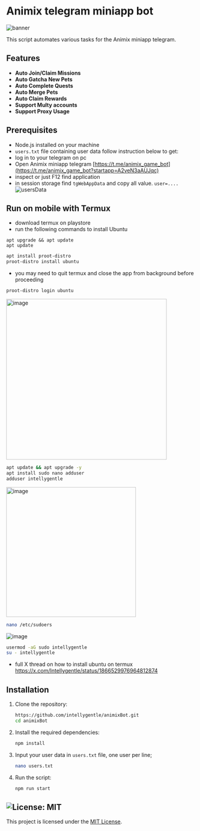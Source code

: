 # Animix telegram miniapp bot
![banner](img/image.png)

This script automates various tasks for the Animix miniapp telegram.

## Features

- **Auto Join/Claim Missions**
- **Auto Gatcha New Pets**
- **Auto Complete Quests**
- **Auto Merge Pets**
- **Auto Claim Rewards**
- **Support Multy accounts**
- **Support Proxy Usage**

## Prerequisites

- Node.js installed on your machine
- `users.txt` file containing user data follow instruction below to get:
- log in to your telegram on pc
- Open Animix miniapp telegram [https://t.me/animix_game_bot](https://t.me/animix_game_bot?startapp=A2veN3aAUJqc)
- inspect or just F12 find application
- in session storage find `tgWebAppData` and copy all value. `user=....`
![usersData](img/image-1.png)

## Run on mobile with Termux
- download termux on playstore
- run the following commands to install Ubuntu

```shell
apt upgrade && apt update
apt update
```


```sh
apt install proot-distro
proot-distro install ubuntu
```
- you may need to quit termux and close the app from background before proceeding

```sh
proot-distro login ubuntu
```

<img width="427" alt="image" src="https://github.com/user-attachments/assets/91133f5f-07d1-4518-90ce-aa71cf19d5ec" />

```sh
apt update && apt upgrade -y 
apt install sudo nano adduser
adduser intellygentle
```

<img width="345" alt="image" src="https://github.com/user-attachments/assets/de4c5cab-6b68-42e1-8503-1c12c6c49752" />

```sh
nano /etc/sudoers
```
![image](https://github.com/user-attachments/assets/b1a46e5c-fdd7-45d0-8379-8f2ac0bfdd3f)

```sh
usermod -aG sudo intellygentle
su - intellygentle
```

- full X thread on how to install ubuntu on termux
https://x.com/Intellygentle/status/1866529976964812874

## Installation

1. Clone the repository:
    ```sh
    https://github.com/intellygentle/animixBot.git
    cd animixBot
    ```

2. Install the required dependencies:
    ```sh
    npm install
    ```
3. Input your user data in `users.txt` file, one user per line;
    ```sh
    nano users.txt
    ```


4. Run the script:
    ```sh
    npm run start
    ```

## ![License: MIT](https://img.shields.io/badge/License-MIT-yellow.svg)

This project is licensed under the [MIT License](LICENSE).
